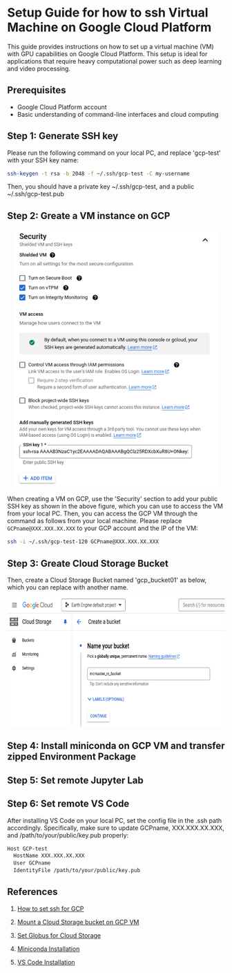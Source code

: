 # Setup Guide for how to ssh Virtual Machine on Google Cloud Platform

This guide provides instructions on how to set up a virtual machine (VM) with GPU capabilities on Google Cloud Platform. This setup is ideal for applications that require heavy computational power such as deep learning and video processing.

## Prerequisites

- Google Cloud Platform account
- Basic understanding of command-line interfaces and cloud computing

## Step 1: Generate SSH key

Please run the following command on your local PC, and replace 'gcp-test' with your SSH key name:

```bash
ssh-keygen -t rsa -b 2048 -f ~/.ssh/gcp-test -C my-username
```
Then, you should have a private key ~/.ssh/gcp-test, and a public ~/.ssh/gcp-test.pub

## Step 2: Greate a VM instance on GCP 

<div style="text-align:center;">
  <img src="gcp_vm.png" height="600"/>
</div>

When creating a VM on GCP, use the 'Security' section to add your public SSH key as shown in the above figure, which you can use to access the VM from your local PC. Then, you can access the GCP VM through the command as follows from your local machine. Please replace `GCPname@XXX.XXX.XX.XXX` to your GCP account and the IP of the VM:

```bash
ssh -i ~/.ssh/gcp-test-120 GCPname@XXX.XXX.XX.XXX
```

## Step 3: Greate Cloud Storage Bucket

Then, create a Cloud Storage Bucket named 'gcp_bucket01' as below, which you can replace with another name.
<div style="text-align:center;">
  <img src="gcp_bucket.png" height="300"/>
</div>


<!-- ## Step 4: Mount Cloud Storage Buckets on GCP VM -->



## Step 4: Install miniconda on GCP VM and transfer zipped Environment Package



## Step 5: Set remote Jupyter Lab



## Step 6: Set remote VS Code

After installing VS Code on your local PC, set the config file in the .ssh path accordingly. Specifically, make sure to update GCPname, XXX.XXX.XX.XXX, and /path/to/your/public/key.pub properly:

```bash
Host GCP-test
  HostName XXX.XXX.XX.XXX
  User GCPname
  IdentityFile /path/to/your/public/key.pub
```

## References

1. [How to set ssh for GCP](https://www.youtube.com/watch?v=elXJCyBSHUk)

2. [Mount a Cloud Storage bucket on GCP VM](https://cloud.google.com/storage/docs/gcsfuse-quickstart-mount-bucket)

3. [Set Globus for Cloud Storage](https://docs.globus.org/premium-storage-connectors/v5.4/google-cloud-storage/)

4. [Miniconda Installation](https://docs.anaconda.com/free/miniconda/index.html)

5. [VS Code Installation](https://code.visualstudio.com/docs/setup/linux)
